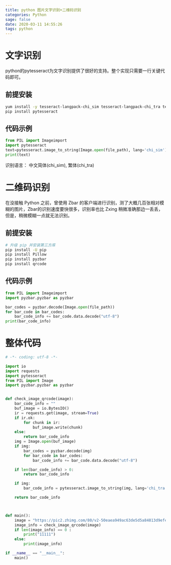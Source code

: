 ```yaml
---
title: python 图片文字识别+二维码识别
categories: Python
sage: false
date: 2020-03-11 14:55:26
tags: python
---
```


# 文字识别

python的pytesseract为文字识别提供了很好的支持。整个实现只需要一行关键代码即可。

## 前提安装

```bash
yum install -y tesseract-langpack-chi_sim tesseract-langpack-chi_tra tesseract
pip install pytesseract
```
## 代码示例

```python
from PIL import Imageimport
import pytesseract
text=pytesseract.image_to_string(Image.open(file_path), lang='chi_sim')
print(text)
```

识别语言： 中文简体(chi_sim), 繁体(chi_tra)

<!-- more -->

# 二维码识别
在没接触 Python 之前，曾使用 Zbar 的客户端进行识别，测了大概几百张相对模糊的图片，Zbar的识别速度要快很多，识别率也比 Zxing 稍微准确那边一丢丢，但是，稍微模糊一点就无法识别。

## 前提安装

```bash
# 升级 pip 并安装第三方库
pip install -U pip
pip install Pillow
pip install pyzbar
pip install qrcode
```

## 代码示例

```python
from PIL import Imageimport
import pyzbar.pyzbar as pyzbar

bar_codes = pyzbar.decode(Image.open(file_path))
for bar_code in bar_codes:
    bar_code_info += bar_code.data.decode("utf-8")
print(bar_code_info)
```

# 整体代码

```python
# -*- coding: utf-8 -*-

import io
import requests
import pytesseract
from PIL import Image
import pyzbar.pyzbar as pyzbar


def check_image_qrcode(image):
    bar_code_info = ""
    buf_image = io.BytesIO()
    ir = requests.get(image, stream=True)
    if ir.ok:
        for chunk in ir:
            buf_image.write(chunk)
    else:
        return bar_code_info
    img = Image.open(buf_image)
    if img:
        bar_codes = pyzbar.decode(img)
        for bar_code in bar_codes:
            bar_code_info += bar_code.data.decode("utf-8")

    if len(bar_code_info) > 0:
        return bar_code_info

    if img:
        bar_code_info = pytesseract.image_to_string(img, lang='chi_tra')

    return bar_code_info



def main():
    image = "https://pic2.zhimg.com/80/v2-50eaea949ac63de5d5a84813d9efe491_720w.jpg"
    image_info = check_image_qrcode(image)
    if len(image_info) == 0 :
        print("11111")
    else:
        print(image_info)

if __name__ == "__main__":
    main()
```